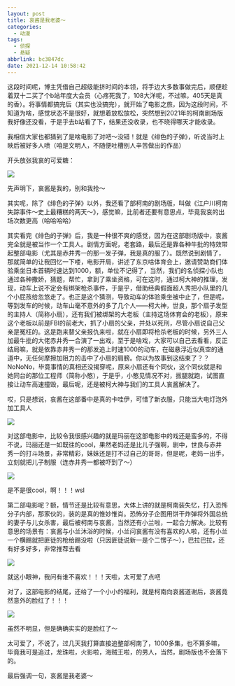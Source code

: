 ```yaml
---
layout: post
title: 哀酱是我老婆～
categories:
  - 动漫
tags:
  - 侦探
  - 悬疑
abbrlink: bc3847dc
date: 2021-12-14 10:58:42
---
```


这段时间呢，博主凭借自己超级能挤时间的本领，将手边大多数事做完后，顺便趁着双十二买了个b站年度大会员（心疼死我了，108大洋呢，不过嘛，405天是真的香）。将事情都搞完后（其实也没搞完），就开始了电影之旅，因为这段时间，不知道为啥，感觉状态不是很好，就想着放松放松，突然想到2021年的柯南剧场版我好像还没看，于是乎去b站看了下，结果还没收录，也不晓得哪天才能收录。

我相信大家也都猜到了是啥电影了对吧～没错！就是《绯色的子弹》，听说当时上映后被好多人喷（咱是文明人，不随便吐槽别人辛苦做出的作品）

开头放张我哀的可爱糖：

![](https://cdn.makiru.top/images/202112141108818.jpeg)

<!--more-->

先声明下，哀酱是我的，别和我抢～

其实呢，除了《绯色的子弹》以外，我还看了部柯南的剧场版，叫做《江户川柯南失踪事件～史上最糟糕的两天～》，感觉嘛，比前者还要有意思点，毕竟我哀的出场次数更高（哈哈哈哈）

其实看完《绯色的子弹》后，我是一种很不爽的感觉，因为在这部剧场版中，哀酱完全就是被当作一个工具人。剧情方面呢，老套路，最后还是靠各种牛批的特效带起整部电影（尤其是赤井秀一的那一发子弹，我是真的服了）。既然说到剧情了，那就简单的让我回忆一下喽，电影开局，讲述了东京啥体育会上，邀请赞助商们体验乘坐日本首辆时速达到1000，额，单位不记得了，当然，我们的名侦探小队也通过各种撒娇，猜题，帮忙，拿到了乘坐资格，可在这时，通过柯大神的推理，发现，动车上说不定会有绑架枪杀事件，于是乎，借助经典假面超人秀把小队里的几个小屁孩给忽悠走了。也正是这个猜测，导致动车的体验乘坐被中止了，但是呢，等到发车的时候，动车山毫不意外的多了几个人——柯大神，世良，那个扇子发型的主持人（简称小扇），还有我们被绑架的大老板（主持这场体育会的老板），原来这个老板以前是FBI的前老大，抓了小扇的父亲，并处以死刑，尽管小扇说自己父亲是冤枉的。这是跑来替父亲报仇来啦，就在小扇即将枪杀老板的时候，另外三人加最牛批的大佬赤井秀一合演了一出戏，至于是啥戏，大家可以自己去看看，反正结局嘛，就是依靠赤井秀一的那发追上时速1000的动车，在磁悬浮近似真空的通道中，无任何摩擦加阻力的击中了小扇的肩膀。你以为故事到这结束了？？NoNoNo，毕竟事情的真相还没揭穿呢，原来小扇还有个同伙，这个同伙就是和她同台的那位工程师（简称小憨），于是乎，小憨见情况不对，拔腿就跑，试图直接让动车高速撞毁，最后呢，还是被柯大神与我们的工具人哀酱解决了。

哎，只是想说，哀酱在这部番中是真的卡哇伊，可惜了新衣服，只能当大电灯泡外加工具人

![](https://cdn.makiru.top/images/202112141138021.jpeg)

对这部电影中，比较令我很感兴趣的就是玛丽在这部电影中的戏还是蛮多的，不得不说，玛丽还是一如既往的cool，果然老妈还是比儿子强啊，剧中，世良与赤井秀一的打斗场景，非常精彩，妹妹还是打不过自己的哥哥，但是呢，老妈一出手，立刻就把儿子制服（连赤井秀一都被吓到了～）

![](https://cdn.makiru.top/images/202112141145523.jpeg)

是不是很cool，啊！！！wsl



第二部电影呢？额，情节还是比较有意思，大体上讲的就是柯南装失忆，打入恐怖分子内部，那家伙的，装的是真的惟妙惟肖。恐怖分子企图用饼干炸弹将外国总统的妻子与儿女杀害，最后被柯南与哀酱，当然还有小兰啦，一起合力解决。比较有意思的场景有：哀酱与小兰沐浴的时候，小兰问哀酱有没有喜欢的人啦，还有小兰一个横踢就把匪徒的枪给踢没啦（只因匪徒说新一是个二愣子～），巴拉巴拉，还有好多好多，非常推荐去看

![](https://cdn.makiru.top/images/202112141150583.jpeg)

就这小眼神，我问有谁不喜欢！！！天啦，太可爱了点吧

对了，这部电影的结尾，还给了一个小小的福利，就是柯南向哀酱道谢后，哀酱竟然意外的脸红了！！！

![](https://cdn.makiru.top/images/202112141153180.jpeg)

虽然不明显，但是确确实实的是脸红了～

太可爱了，不说了，过几天我打算直接追整部柯南了，1000多集，也不算多嘛，毕竟我可是追过，龙珠啦，火影啦，海贼王啦，的男人，当然，剧场版也不会落下的。

最后强调一句，哀酱是我老婆～

